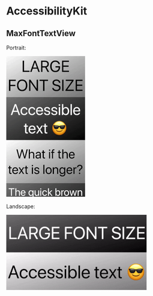 # AccessibilityKit

## MaxFontTextView

Portrait:

<img src="assets/textview-portrait.gif">

Landscape:

<img src="assets/textview-landscape.gif">
